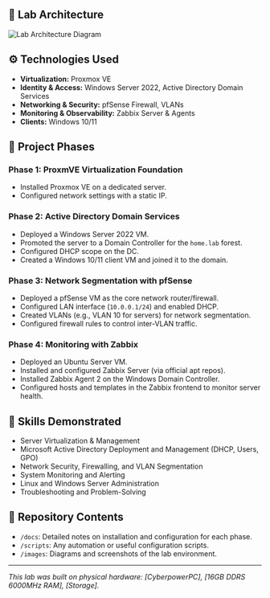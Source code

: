 ## 🚀 Lab Architecture

[//]: # (This is where you would put a diagram. If you don't have one, you can create a simple one with draw.io or even ASCII art.)
![Lab Architecture Diagram](./images/architecture-diagram.png) 



## ⚙️ Technologies Used

- **Virtualization:** Proxmox VE
- **Identity & Access:** Windows Server 2022, Active Directory Domain Services
- **Networking & Security:** pfSense Firewall, VLANs
- **Monitoring & Observability:** Zabbix Server & Agents
- **Clients:** Windows 10/11

## 📂 Project Phases

### Phase 1: ProxmVE Virtualization Foundation
- Installed Proxmox VE on a dedicated server.
- Configured network settings with a static IP.

### Phase 2: Active Directory Domain Services
- Deployed a Windows Server 2022 VM.
- Promoted the server to a Domain Controller for the `home.lab` forest.
- Configured DHCP scope on the DC.
- Created a Windows 10/11 client VM and joined it to the domain.

### Phase 3: Network Segmentation with pfSense
- Deployed a pfSense VM as the core network router/firewall.
- Configured LAN interface (`10.0.0.1/24`) and enabled DHCP.
- Created VLANs (e.g., VLAN 10 for servers) for network segmentation.
- Configured firewall rules to control inter-VLAN traffic.

### Phase 4: Monitoring with Zabbix
- Deployed an Ubuntu Server VM.
- Installed and configured Zabbix Server (via official apt repos).
- Installed Zabbix Agent 2 on the Windows Domain Controller.
- Configured hosts and templates in the Zabbix frontend to monitor server health.

## 🧪 Skills Demonstrated

- Server Virtualization & Management
- Microsoft Active Directory Deployment and Management (DHCP, Users, GPO)
- Network Security, Firewalling, and VLAN Segmentation
- System Monitoring and Alerting
- Linux and Windows Server Administration
- Troubleshooting and Problem-Solving

## 📁 Repository Contents

- `/docs`: Detailed notes on installation and configuration for each phase.
- `/scripts`: Any automation or useful configuration scripts.
- `/images`: Diagrams and screenshots of the lab environment.

---
*This lab was built on physical hardware: [CyberpowerPC], [16GB DDRS 6000MHz RAM], [Storage].*
